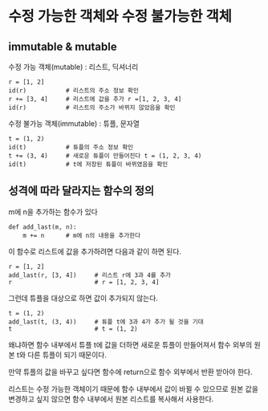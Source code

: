 # 수정 가능한 객체와 수정 불가능한 객체

## immutable & mutable

수정 가능 객체(mutable) : 리스트, 딕셔너리

```python3
r = [1, 2]  
id(r)           # 리스트의 주소 정보 확인
r += [3, 4]     # 리스트에 값을 추가 r =[1, 2, 3, 4]
id(r)           # 리스트의 주소가 바뀌지 않았음을 확인
```

수정 불가능 객체(immutable) : 튜플, 문자열 

```python3
t = (1, 2)
id(t)           # 튜플의 주소 정보 확인
t += (3, 4)     # 새로운 튜플이 만들어진다 t = (1, 2, 3, 4)
id(t)           # t에 저장된 튜플이 바뀌였음을 확인
```
## 성격에 따라 달라지는 함수의 정의
m에 n을 추가하는 함수가 있다
```python3
def add_last(m, n):
    m += n      # m에 n의 내용을 추가한다
```

이 함수로 리스트에 값을 추가하려면 다음과 같이 하면 된다.
```python3
r = [1, 2]
add_last(r, [3, 4])     # 리스트 r에 3과 4를 추가
r                       # r = [1, 2, 3, 4]
```
그런데 튜플을 대상으로 하면 값이 추가되지 않는다.
```python3
t = (1, 2)
add_last(t, (3, 4))     # 튜플 t에 3과 4가 추가 될 것을 기대
t                       # t = (1, 2)
``` 

왜냐하면 함수 내부에서 튜플 t에 값을 더하면 새로운 튜플이 만들어져서 함수 외부의 원본 t와 다른 튜플이 되기 때문이다.


만약 튜플의 값을 바꾸고 싶다면 함수에 return으로 함수 외부에서 반환 받아야 한다.


리스트는 수정 가능한 객체이기 때문에 함수 내부에서 값이 바뀔 수 있으므로 원본 값을 변경하고 싶지 않으면 함수 내부에서 원본 리스트를 복사해서 사용한다.